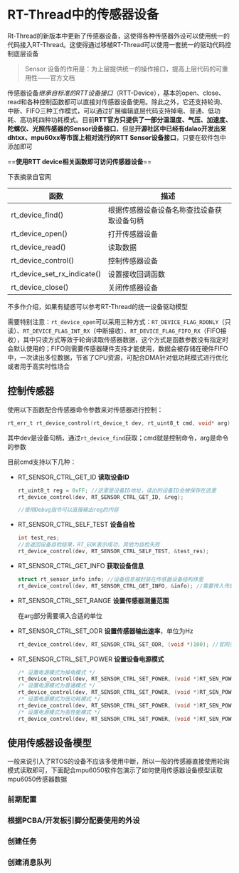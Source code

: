 # RT-Thread中的传感器设备

Rt-Thread的新版本中更新了传感器设备，这使得各种传感器外设可以使用统一的代码接入RT-Thread。这使得通过移植RT-Thread可以使用一套统一的驱动代码控制底层设备

> Sensor 设备的作用是：为上层提供统一的操作接口，提高上层代码的可重用性——官方文档

传感器设备*继承自标准的RTT设备接口*（RTT-Device），基本的open、close、read和各种控制函数都可以直接对传感器设备使用。除此之外，它还支持轮询、中断、FIFO三种工作模式，可以通过扩展编辑底层代码支持掉电、普通、低功耗、高功耗四种功耗模式。目前**RTT官方只提供了一部分温湿度、气压、加速度、陀螺仪、光照传感器的Sensor设备接口**，但是**开源社区中已经有dalao开发出来dhtxx、mpu60xx等市面上相对流行的RTT Sensor设备接口**，只要在软件包中添加即可

==**使用RTT device相关函数即可访问传感器设备**==

下表摘录自官网

| **函数**                    | **描述**                                   |
| --------------------------- | ------------------------------------------ |
| rt_device_find()            | 根据传感器设备设备名称查找设备获取设备句柄 |
| rt_device_open()            | 打开传感器设备                             |
| rt_device_read()            | 读取数据                                   |
| rt_device_control()         | 控制传感器设备                             |
| rt_device_set_rx_indicate() | 设置接收回调函数                           |
| rt_device_close()           | 关闭传感器设备                             |

不多作介绍，如果有疑惑可以参考RT-Thread的统一设备驱动模型

需要特别注意：`rt_device_open`可以采用三种方式：`RT_DEVICE_FLAG_RDONLY`（只读）、`RT_DEVICE_FLAG_INT_RX`（中断接收）、`RT_DEVICE_FLAG_FIFO_RX`（FIFO接收），其中只读方式等效于轮询读取传感器数据，这个方式是函数参数没有指定时会默认使用的；FIFO则需要传感器硬件支持才能使用，数据会被存储在硬件FIFO中，一次读出多位数据，节省了CPU资源，可配合DMA针对低功耗模式进行优化或者用于高实时性场合

## 控制传感器

使用以下函数配合传感器命令参数来对传感器进行控制：

```c
rt_err_t rt_device_control(rt_device_t dev, rt_uint8_t cmd, void* arg);
```

其中dev是设备句柄，通过`rt_device_find`获取；cmd就是控制命令，arg是命令的参数

目前cmd支持以下几种：

* RT_SENSOR_CTRL_GET_ID **读取设备ID**

  ```c
  rt_uint8_t reg = 0xFF; //这里是设备ID地址，读出的设备ID会被保存在这里
  rt_device_control(dev, RT_SENSOR_CTRL_GET_ID, &reg);
  
  //使用Debug指令可以直接输出reg的内容
  ```

* RT_SENSOR_CTRL_SELF_TEST **设备自检**

  ```c
  int test_res;
  //会返回设备自检结果，RT_EOK表示成功，其他为自检失败
  rt_device_control(dev, RT_SENSOR_CTRL_SELF_TEST, &test_res);
  ```

* RT_SENSOR_CTRL_GET_INFO **获取设备信息**

  ```c
  struct rt_sensor_info info; //设备信息被封装在传感器设备结构体里
  rt_device_control(dev, RT_SENSOR_CTRL_GET_INFO, &info); //需要传入传感器设备结构体指针
  ```

* RT_SENSOR_CTRL_SET_RANGE **设置传感器测量范围**

  在arg部分需要填入合适的单位

* RT_SENSOR_CTRL_SET_ODR **设置传感器输出速率**，单位为Hz

  ```c
  rt_device_control(dev, RT_SENSOR_CTRL_SET_ODR, (void *)100); //官网示例，一看就懂
  ```

* RT_SENSOR_CTRL_SET_POWER **设置设备电源模式**

  ```c
  /* 设置电源模式为掉电模式 */
  rt_device_control(dev, RT_SENSOR_CTRL_SET_POWER, (void *)RT_SEN_POWER_DOWN);
  /* 设置电源模式为普通模式 */
  rt_device_control(dev, RT_SENSOR_CTRL_SET_POWER, (void *)RT_SEN_POWER_NORMAL);
  /* 设置电源模式为低功耗模式 */
  rt_device_control(dev, RT_SENSOR_CTRL_SET_POWER, (void *)RT_SEN_POWER_LOW);
  /* 设置电源模式为高性能模式 */
  rt_device_control(dev, RT_SENSOR_CTRL_SET_POWER, (void *)RT_SEN_POWER_HIGH);
  ```

## 使用传感器设备模型

一般来说引入了RTOS的设备不应该多使用中断，所以一般的传感器直接使用轮询模式读取即可，下面配合mpu6050软件包演示了如何使用传感器设备模型读取mpu6050传感器数据

### 前期配置







### 根据PCBA/开发板引脚分配要使用的外设







### 创建任务









### 创建消息队列
















